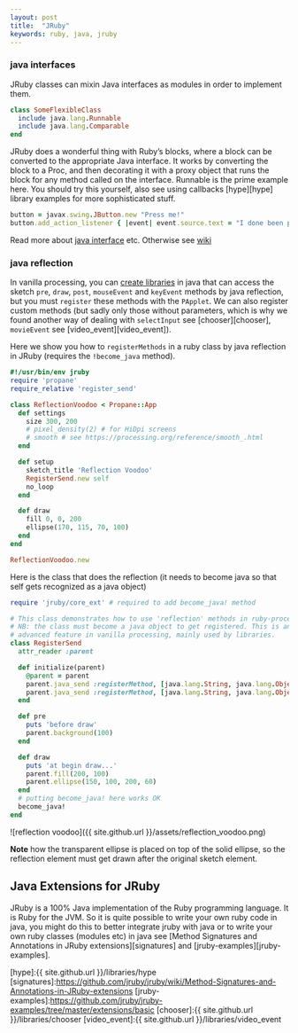 ```yaml
---
layout: post
title:  "JRuby"
keywords: ruby, java, jruby
---
```

### java interfaces ###
JRuby classes can mixin Java interfaces as modules in order to implement them.

```ruby
class SomeFlexibleClass
  include java.lang.Runnable
  include java.lang.Comparable
end
```

JRuby does a wonderful thing with Ruby’s blocks, where a block can be converted to the appropriate Java interface. It works by converting the block to a Proc, and then decorating it with a proxy object that runs the block for any method called on the interface. Runnable is the prime example here. You should try this yourself, also see using callbacks [hype][hype] library examples for more sophisticated stuff.

```ruby
button = javax.swing.JButton.new "Press me!"
button.add_action_listener { |event| event.source.text = "I done been pressed." }
```
Read more about [java interface][wip] etc. Otherwise see [wiki][wiki]

### java reflection ###

In vanilla processing, you can [create libraries][library] in java that can access the sketch `pre`, `draw`, `post`, `mouseEvent` and `keyEvent` methods by java reflection, but you must `register` these methods with the `PApplet`. We can also register custom methods (but sadly only those without parameters, which is why we found another way of dealing with `selectInput` see [chooser][chooser], `movieEvent` see [video_event][video_event]).

Here we show you how to `registerMethods` in a ruby class by java reflection in JRuby (requires the `!become_java` method).

```ruby
#!/usr/bin/env jruby
require 'propane'
require_relative 'register_send'

class ReflectionVoodoo < Propane::App
  def settings
    size 300, 200
    # pixel_density(2) # for HiDpi screens
    # smooth # see https://processing.org/reference/smooth_.html
  end

  def setup
    sketch_title 'Reflection Voodoo'
    RegisterSend.new self
    no_loop
  end

  def draw
    fill 0, 0, 200
    ellipse(170, 115, 70, 100)
  end
end

ReflectionVoodoo.new
```

Here is the class that does the reflection (it needs to become java so that self gets recognized as a java object)

```ruby
require 'jruby/core_ext' # required to add become_java! method

# This class demonstrates how to use 'reflection' methods in ruby-processing
# NB: the class must become a java object to get registered. This is an
# advanced feature in vanilla processing, mainly used by libraries.
class RegisterSend
  attr_reader :parent

  def initialize(parent)
    @parent = parent
    parent.java_send :registerMethod, [java.lang.String, java.lang.Object], :draw, self
    parent.java_send :registerMethod, [java.lang.String, java.lang.Object], :pre, self
  end

  def pre
    puts 'before draw'
    parent.background(100)
  end

  def draw
    puts 'at begin draw...'
    parent.fill(200, 100)
    parent.ellipse(150, 100, 200, 60)
  end
  # putting become_java! here works OK
  become_java!
end
```

![reflection voodoo]({{ site.github.url }}/assets/reflection_voodoo.png)

__Note__ how the transparent ellipse is placed on top of the solid ellipse, so the reflection element must get drawn after the original sketch element.

## Java Extensions for JRuby ###

JRuby is a 100% Java implementation of the Ruby programming language. It is Ruby for the JVM. So it is quite possible to write your own ruby code in java, you might do this to better integrate jruby with java or to write your own ruby classes (modules etc) in java see [Method Signatures and Annotations in JRuby extensions][signatures] and [jruby-examples][jruby-examples].

[library]:https://github.com/processing/processing/wiki/Library-Basics
[wip]:http://kares.org/jruby-ji-doc/
[wiki]:https://github.com/jruby/jruby/wiki/CallingJavaFromJRuby
[hype]:{{ site.github.url }}/libraries/hype
[signatures]:https://github.com/jruby/jruby/wiki/Method-Signatures-and-Annotations-in-JRuby-extensions
[jruby-examples]:https://github.com/jruby/jruby-examples/tree/master/extensions/basic
[chooser]:{{ site.github.url }}/libraries/chooser
[video_event]:{{ site.github.url }}/libraries/video_event
